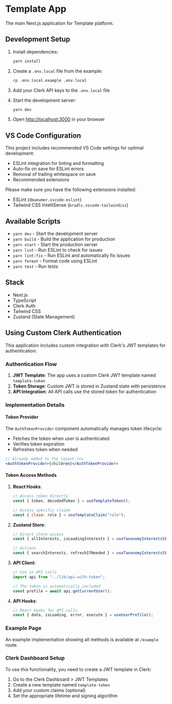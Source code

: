 # Template App

The main Next.js application for Template platform.

## Development Setup

1. Install dependencies:

   ```bash
   yarn install
   ```

2. Create a `.env.local` file from the example:

   ```bash
   cp .env.local.example .env.local
   ```

3. Add your Clerk API keys to the `.env.local` file

4. Start the development server:

   ```bash
   yarn dev
   ```

5. Open [http://localhost:3000](http://localhost:3000) in your browser

## VS Code Configuration

This project includes recommended VS Code settings for optimal development:

- ESLint integration for linting and formatting
- Auto-fix on save for ESLint errors
- Removal of trailing whitespace on save
- Recommended extensions

Please make sure you have the following extensions installed:

- ESLint (`dbaeumer.vscode-eslint`)
- Tailwind CSS IntelliSense (`bradlc.vscode-tailwindcss`)

## Available Scripts

- `yarn dev` - Start the development server
- `yarn build` - Build the application for production
- `yarn start` - Start the production server
- `yarn lint` - Run ESLint to check for issues
- `yarn lint:fix` - Run ESLint and automatically fix issues
- `yarn format` - Format code using ESLint
- `yarn test` - Run tests

## Stack

- Next.js
- TypeScript
- Clerk Auth
- Tailwind CSS
- Zustand (State Management)

## Using Custom Clerk Authentication

This application includes custom integration with Clerk's JWT templates for authentication:

### Authentication Flow

1. **JWT Template**: The app uses a custom Clerk JWT template named `template-token`
2. **Token Storage**: Custom JWT is stored in Zustand state with persistence
3. **API Integration**: All API calls use the stored token for authentication

### Implementation Details

#### Token Provider

The `AuthTokenProvider` component automatically manages token lifecycle:

- Fetches the token when user is authenticated
- Verifies token expiration
- Refreshes token when needed

```jsx
// Already added to the layout.tsx
<AuthTokenProvider>{children}</AuthTokenProvider>
```

#### Token Access Methods

1. **React Hooks**:

   ```jsx
   // Access token directly
   const { token, decodedToken } = useTemplateToken();

   // Access specific claims
   const { claim: role } = useTemplateClaim("role");
   ```

2. **Zustand Store**:

   ```jsx
   // Direct store access
   const { allInterests, isLoadingInterests } = useTaxonomyInterestsStore();

   // Actions
   const { searchInterests, refreshIfNeeded } = useTaxonomyInterestsStore();
   ```

3. **API Client**:

   ```jsx
   // Use in API calls
   import api from "../lib/api-with-token";

   // The token is automatically included
   const profile = await api.getCurrentUser();
   ```

4. **API Hooks**:

   ```jsx
   // React hooks for API calls
   const { data, isLoading, error, execute } = useUserProfile();
   ```

### Example Page

An example implementation showing all methods is available at `/example` route.

### Clerk Dashboard Setup

To use this functionality, you need to create a JWT template in Clerk:

1. Go to the Clerk Dashboard > JWT Templates
2. Create a new template named `template-token`
3. Add your custom claims (optional)
4. Set the appropriate lifetime and signing algorithm
